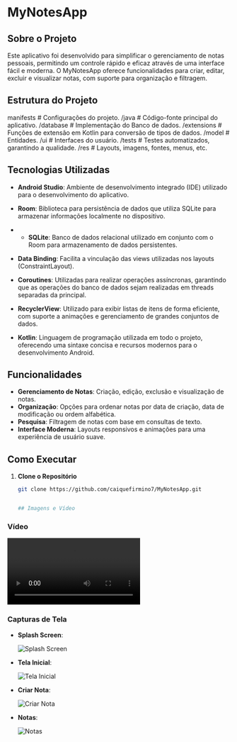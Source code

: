 # MyNotesApp


## Sobre o Projeto

Este aplicativo foi desenvolvido para simplificar o gerenciamento de notas pessoais, permitindo um controle rápido e eficaz através de uma interface fácil e moderna. O MyNotesApp oferece funcionalidades para criar, editar, excluir e visualizar notas, com suporte para organização e filtragem.

## Estrutura do Projeto

manifests # Configurações do projeto.
/java # Código-fonte principal do aplicativo.
/database # Implementação do Banco de dados.
/extensions # Funções de extensão em Kotlin para conversão de tipos de dados.
/model # Entidades.
/ui # Interfaces do usuário.
/tests # Testes automatizados, garantindo a qualidade.
/res # Layouts, imagens, fontes, menus, etc.

## Tecnologias Utilizadas

- **Android Studio**: Ambiente de desenvolvimento integrado (IDE) utilizado para o desenvolvimento do aplicativo.

- **Room**: Biblioteca para persistência de dados que utiliza SQLite para armazenar informações localmente no dispositivo.

- - **SQLite**: Banco de dados relacional utilizado em conjunto com o Room para armazenamento de dados persistentes.

- **Data Binding**: Facilita a vinculação das views utilizadas nos layouts (ConstraintLayout).

- **Coroutines**: Utilizadas para realizar operações assíncronas, garantindo que as operações do banco de dados sejam realizadas em threads separadas da principal.

- **RecyclerView**: Utilizado para exibir listas de itens de forma eficiente, com suporte a animações e gerenciamento de grandes conjuntos de dados.

- **Kotlin**: Linguagem de programação utilizada em todo o projeto, oferecendo uma sintaxe concisa e recursos modernos para o desenvolvimento Android.



## Funcionalidades

- **Gerenciamento de Notas**: Criação, edição, exclusão e visualização de notas.
- **Organização**: Opções para ordenar notas por data de criação, data de modificação ou ordem alfabética.
- **Pesquisa**: Filtragem de notas com base em consultas de texto.
- **Interface Moderna**: Layouts responsivos e animações para uma experiência de usuário suave.

## Como Executar

1. **Clone o Repositório**
   ```bash
   git clone https://github.com/caiquefirmino7/MyNotesApp.git
   

   ## Imagens e Vídeo

### Vídeo

![Video](app/src/main/res/assets/video.mp4)

### Capturas de Tela

- **Splash Screen**:

  ![Splash Screen](app/src/main/res/assets/splashscreen.png)

- **Tela Inicial**:

  ![Tela Inicial](app/src/main/res/assets/telainicial.jpeg)

- **Criar Nota**:

  ![Criar Nota](app/src/main/res/assets/criarnota.jpeg)

- **Notas**:

  ![Notas](app/src/main/res/assets/notas.jpeg)
